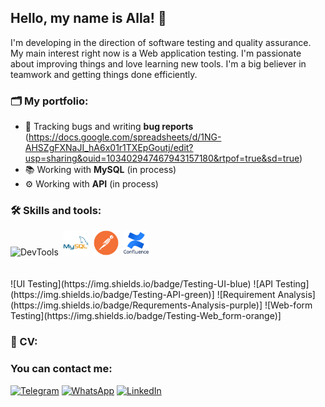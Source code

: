 ## Hello, my name is Alla! :wave: 

I'm developing in the direction of software testing and quality assurance. My main interest right now is a Web application testing.
I'm passionate about improving things and love learning new tools.  I'm a big believer in teamwork and getting things done efficiently.

### :card_index_dividers: My portfolio:
- :lady_beetle: Tracking bugs and writing <b>bug reports</b> (https://docs.google.com/spreadsheets/d/1NG-AHSZgFXNaJI_hA6x01r1TXEpGoutj/edit?usp=sharing&ouid=103402947467943157180&rtpof=true&sd=true)
- :books: Working with <b>MySQL</b> (in process)
- :gear: Working with <b>API</b> (in process)

### :hammer_and_wrench: Skills and tools:

<div>
  <img src="https://www.svgrepo.com/show/378785/chrome-dev.svg" title="DevTools" alt="DevTools" width="40" height="40"/>&nbsp;
       <img src="https://github.com/devicons/devicon/blob/master/icons/mysql/mysql-original-wordmark.svg" title="MySQL" alt="MySQL" width="40" height="40"/>&nbsp;
       <img src="https://github.com/devicons/devicon/blob/master/icons/postman/postman-original.svg" title="Postman" alt="Postman" width="40" height="40"/>&nbsp;
       <img src="https://github.com/devicons/devicon/blob/master/icons/confluence/confluence-original-wordmark.svg" title="Confluence" alt="Confluence" width="40" height="40"/>&nbsp;
</div>

<br>
<br>
![UI Testing](https://img.shields.io/badge/Testing-UI-blue)
![API Testing](https://img.shields.io/badge/Testing-API-green)]
![Requirement Analysis](https://img.shields.io/badge/Requrements-Analysis-purple)]
![Web-form Testing](https://img.shields.io/badge/Testing-Web_form-orange)]

### :bookmark_tabs: CV:

### You can contact me:
[![Telegram](https://img.shields.io/badge/-Telegram-090909?style=for-the-badge&logo=telegram&logoColor=27A0D9)](https://t.me/AllaDerzhavina)
[![WhatsApp](https://img.shields.io/badge/WhatsApp-25D366?style=for-the-badge&logo=whatsapp&logoColor=white)](https://wa.me/79605447984)
[![LinkedIn](https://img.shields.io/badge/linkedin-%230077B5.svg?style=for-the-badge&logo=linkedin&logoColor=white)](https://www.linkedin.com/in/alla-derzhavina)

